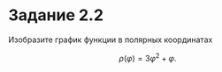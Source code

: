 # Задание 2.2

Изобразите график функции в полярных координатах

$$\rho(\varphi) = 3 \varphi^2 + \varphi.$$
